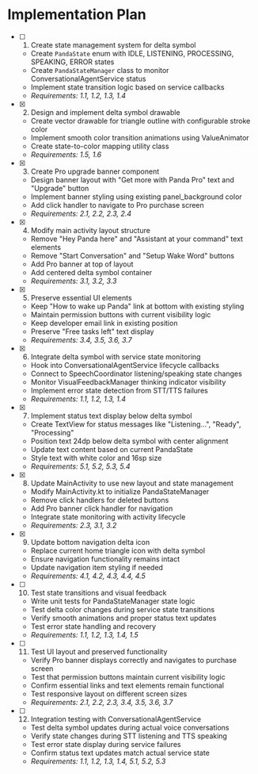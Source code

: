 # Implementation Plan

- [ ] 1. Create state management system for delta symbol
  - Create `PandaState` enum with IDLE, LISTENING, PROCESSING, SPEAKING, ERROR states
  - Create `PandaStateManager` class to monitor ConversationalAgentService status
  - Implement state transition logic based on service callbacks
  - _Requirements: 1.1, 1.2, 1.3, 1.4_

- [x] 2. Design and implement delta symbol drawable
  - Create vector drawable for triangle outline with configurable stroke color
  - Implement smooth color transition animations using ValueAnimator
  - Create state-to-color mapping utility class
  - _Requirements: 1.5, 1.6_

- [x] 3. Create Pro upgrade banner component
  - Design banner layout with "Get more with Panda Pro" text and "Upgrade" button
  - Implement banner styling using existing panel_background color
  - Add click handler to navigate to Pro purchase screen
  - _Requirements: 2.1, 2.2, 2.3, 2.4_

- [x] 4. Modify main activity layout structure
  - Remove "Hey Panda here" and "Assistant at your command" text elements
  - Remove "Start Conversation" and "Setup Wake Word" buttons
  - Add Pro banner at top of layout
  - Add centered delta symbol container
  - _Requirements: 3.1, 3.2, 3.3_

- [x] 5. Preserve essential UI elements
  - Keep "How to wake up Panda" link at bottom with existing styling
  - Maintain permission buttons with current visibility logic
  - Keep developer email link in existing position
  - Preserve "Free tasks left" text display
  - _Requirements: 3.4, 3.5, 3.6, 3.7_

- [x] 6. Integrate delta symbol with service state monitoring
  - Hook into ConversationalAgentService lifecycle callbacks
  - Connect to SpeechCoordinator listening/speaking state changes
  - Monitor VisualFeedbackManager thinking indicator visibility
  - Implement error state detection from STT/TTS failures
  - _Requirements: 1.1, 1.2, 1.3, 1.4_

- [x] 7. Implement status text display below delta symbol
  - Create TextView for status messages like "Listening...", "Ready", "Processing"
  - Position text 24dp below delta symbol with center alignment
  - Update text content based on current PandaState
  - Style text with white color and 16sp size
  - _Requirements: 5.1, 5.2, 5.3, 5.4_

- [x] 8. Update MainActivity to use new layout and state management
  - Modify MainActivity.kt to initialize PandaStateManager
  - Remove click handlers for deleted buttons
  - Add Pro banner click handler for navigation
  - Integrate state monitoring with activity lifecycle
  - _Requirements: 2.3, 3.1, 3.2_

- [x] 9. Update bottom navigation delta icon
  - Replace current home triangle icon with delta symbol
  - Ensure navigation functionality remains intact
  - Update navigation item styling if needed
  - _Requirements: 4.1, 4.2, 4.3, 4.4, 4.5_

- [ ] 10. Test state transitions and visual feedback
  - Write unit tests for PandaStateManager state logic
  - Test delta color changes during service state transitions
  - Verify smooth animations and proper status text updates
  - Test error state handling and recovery
  - _Requirements: 1.1, 1.2, 1.3, 1.4, 1.5_

- [ ] 11. Test UI layout and preserved functionality
  - Verify Pro banner displays correctly and navigates to purchase screen
  - Test that permission buttons maintain current visibility logic
  - Confirm essential links and text elements remain functional
  - Test responsive layout on different screen sizes
  - _Requirements: 2.1, 2.2, 2.3, 3.4, 3.5, 3.6, 3.7_

- [ ] 12. Integration testing with ConversationalAgentService
  - Test delta symbol updates during actual voice conversations
  - Verify state changes during STT listening and TTS speaking
  - Test error state display during service failures
  - Confirm status text updates match actual service state
  - _Requirements: 1.1, 1.2, 1.3, 1.4, 5.1, 5.2, 5.3_